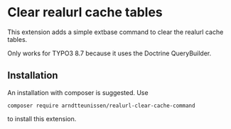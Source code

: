 # Clear realurl cache tables

This extension adds a simple extbase command to clear the realurl cache tables.

Only works for TYPO3 8.7 because it uses the Doctrine QueryBuilder.

## Installation
An installation with composer is suggested. Use 

`composer require arndtteunissen/realurl-clear-cache-command`

to install this extension.